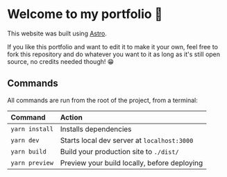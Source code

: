 # Welcome to my portfolio 🤯

This website was built using [Astro](https://astro.build).

If you like this portfolio and want to edit it to make it your own, feel free to fork this repository and do whatever you want to it as long as it's still open source, no credits needed though! 😁

## Commands

All commands are run from the root of the project, from a terminal:

| Command        | Action                                       |
| :------------- | :------------------------------------------- |
| `yarn install` | Installs dependencies                        |
| `yarn dev`     | Starts local dev server at `localhost:3000`  |
| `yarn build`   | Build your production site to `./dist/`      |
| `yarn preview` | Preview your build locally, before deploying |

